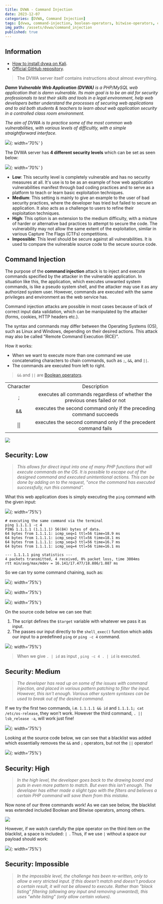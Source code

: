 ```yaml
---
title: DVWA - Command Injection
date: 2023-12-07
categories: [DVWA, Command Injection]
tags: [dvwa, command-injection, boolean-operators, bitwise-operators, command-chaining]
img_path: /assets/dvwa/command_injection
published: true
---
```


## Information

- [How to install dvwa on Kali](https://www.kali.org/tools/dvwa/).
- [Official GitHub repository](https://github.com/digininja/DVWA).

> The DVWA server itself contains instructions about almost everything.

_**Damn Vulnerable Web Application (DVWA)** is a PHP/MySQL web application that is damn vulnerable. Its main goal is to be an aid for security professionals to test their skills and tools in a legal environment, help web developers better understand the processes of securing web applications and to aid both students & teachers to learn about web application security in a controlled class room environment._

_The aim of DVWA is to practice some of the most common web vulnerabilities, with various levels of difficultly, with a simple straightforward interface._

![](dvwa_home.png){: width='70%' }

The DVWA server has **4 different security levels** which can be set as seen below:

![](security_levels.png){: width='70%' }

- **Low**: This security level is completely vulnerable and has no security measures at all. It's use is to be as an example of how web application vulnerabilities manifest through bad coding practices and to serve as a platform to teach or learn basic exploitation techniques.
- **Medium**: This setting is mainly to give an example to the user of bad security practices, where the developer has tried but failed to secure an application. It also acts as a challenge to users to refine their exploitation techniques.
- **High**: This option is an extension to the medium difficulty, with a mixture of harder or alternative bad practices to attempt to secure the code. The vulnerability may not allow the same extent of the exploitation, similar in various Capture The Flags (CTFs) competitions.
- **Impossible**: This level should be secure against all vulnerabilities. It is used to compare the vulnerable source code to the secure source code.

## Command Injection

The purpose of the **command injection** attack is to inject and execute commands specified by the attacker in the vulnerable application. In situation like this, the application, which executes unwanted system commands, is like a pseudo system shell, and the attacker may use it as any authorized system user. However, commands are executed with the same privileges and environment as the web service has.

Command injection attacks are possible in most cases because of lack of correct input data validation, which can be manipulated by the attacker (forms, cookies, HTTP headers etc.).

The syntax and commands may differ between the Operating Systems (OS), such as Linux and Windows, depending on their desired actions. This attack may also be called "Remote Command Execution (RCE)".

How it works:
- When we want to execute more than one command we use concatenating characters to chain commands, such as `;`, `&&`, and `||`.
- The commands are executed from left to right.

> `&&` and `||` are [Boolean operators](https://www.scaler.com/topics/linux-operators/).

|||
|:-:|:-:|
| Character | Description |
| ; | executes all commands regardless of whether the previous ones failed or not
| && | executes the second command only if the preceding command succeeds |
| \|\| | executes the second command only if the precedent command fails |

![](command_chaining.png)

## Security: Low

> _This allows for direct input into one of many PHP functions that will execute commands on the OS. It is possible to escape out of the designed command and executed unintentional actions. This can be done by adding on to the request, "once the command has executed successfully, run this command"._

What this web application does is simply executing the `ping` command with the given input:

![](low_ping_command.png){: width='75%'}

```shell
# executing the same command via the terminal
ping 1.1.1.1 -c 4
PING 1.1.1.1 (1.1.1.1) 56(84) bytes of data.
64 bytes from 1.1.1.1: icmp_seq=1 ttl=56 time=18.9 ms
64 bytes from 1.1.1.1: icmp_seq=2 ttl=56 time=18.1 ms
64 bytes from 1.1.1.1: icmp_seq=3 ttl=56 time=16.7 ms
64 bytes from 1.1.1.1: icmp_seq=4 ttl=56 time=16.1 ms

--- 1.1.1.1 ping statistics ---
4 packets transmitted, 4 received, 0% packet loss, time 3004ms
rtt min/avg/max/mdev = 16.141/17.477/18.886/1.087 ms
```

So we can try some command chaining, such as:

![](low_and_id.jpg){: width='75%'}

![](low_os-release.jpg){: width='75%'}

![](low_lsb-release.jpg){: width='75%'}

On the source code below we can see that:
1. The script defines the `$target` variable with whatever we pass it as input.
2. The passes our input directly to the `shell_exec()` function which adds our input to a predefined `ping` or `ping -c 4` command.

![](low_source_code.jpg){: width='75%'}

> When we give `. | id` as input , `ping -c 4 . | id` is executed.

## Security: Medium

> _The developer has read up on some of the issues with command injection, and placed in various pattern patching to filter the input. However, this isn't enough. Various other system syntaxes can be used to break out of the desired command._

If we try the first two commands, i.e. `1.1.1.1 && id` and `1.1.1.1; cat /etc/os-release`, they won't work. However the third command, `. || lsb_release -a`, will work just fine!

![](low_lsb-release.jpg){: width='75%'}

Looking at the source code below, we can see that a blacklist was added which essentially removes the `&&` and `;` operators, but not the `||` operator! 

![](medium_source_code.jpg){: width='75%'}

## Security: High

> _In the high level, the developer goes back to the drawing board and puts in even more pattern to match. But even this isn't enough. The developer has either made a slight typo with the filters and believes a certain PHP command will save them from this mistake._

Now none of our three commands work! As we can see below, the blacklist was extended included Boolean and Bitwise operators, among others.  

![](high_source_code.jpg)

However, if we watch carefully the pipe operator on the third item on the blacklist, a space is included: `| `. Thus, if we use `|` without a space our payload should work:

![](high_id.jpg){: width='75%'}

## Security: Impossible

> _In the impossible level, the challenge has been re-written, only to allow a very stricted input. If this doesn't match and doesn't produce a certain result, it will not be allowed to execute. Rather than "black listing" filtering (allowing any input and removing unwanted), this uses "white listing" (only allow certain values)._